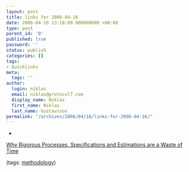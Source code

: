 ```yaml
---
layout: post
title: links for 2006-04-16
date: 2006-04-16 13:18:09.000000000 +00:00
type: post
parent_id: '0'
published: true
password: ''
status: publish
categories: []
tags:
- Quicklinks
meta:
  tags: ''
author:
  login: niklas
  email: niklas@protocol7.com
  display_name: Niklas
  first_name: Niklas
  last_name: Gustavsson
permalink: "/archives/2006/04/16/links-for-2006-04-16/"
---
```

- 
[Why Rigorous Processes, Specifications and Estimations are a Waste of Time](http://www.manageability.org/blog/stuff/lean-process-software-product-development)

(tags: [methodology](http://del.icio.us/protocol7/methodology))
